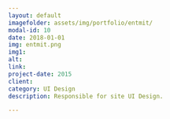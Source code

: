 ```yaml
---
layout: default
imagefolder: assets/img/portfolio/entmit/
modal-id: 10
date: 2018-01-01
img: entmit.png
img1: 
alt: 
link: 
project-date: 2015
client: 
category: UI Design
description: Responsible for site UI Design.

---
```

